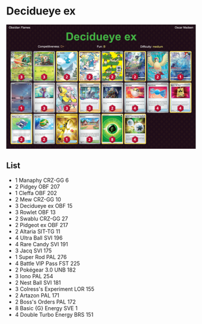 # Decidueye ex

![decklist](../../!Images/Standard/6BST-OBF/Decidueye%20ex.PNG)

## List
* 1 Manaphy CRZ-GG 6
* 2 Pidgey OBF 207
* 1 Cleffa OBF 202
* 2 Mew CRZ-GG 10
* 3 Decidueye ex OBF 15
* 3 Rowlet OBF 13
* 2 Swablu CRZ-GG 27
* 2 Pidgeot ex OBF 217
* 2 Altaria SIT-TG 11
* 4 Ultra Ball SVI 196
* 4 Rare Candy SVI 191
* 3 Jacq SVI 175
* 1 Super Rod PAL 276
* 4 Battle VIP Pass FST 225
* 2 Pokégear 3.0 UNB 182
* 3 Iono PAL 254
* 2 Nest Ball SVI 181
* 3 Colress's Experiment LOR 155
* 2 Artazon PAL 171
* 2 Boss's Orders PAL 172
* 8 Basic {G} Energy SVE 1
* 4 Double Turbo Energy BRS 151
